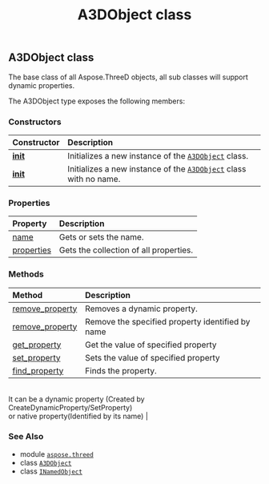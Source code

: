 ﻿---
title: A3DObject class
second_title: Aspose.3D for Python via .NET API References
description: 
type: docs
weight: 10
url: /aspose.threed/a3dobject/
is_root: false
---

## A3DObject class

The base class of all Aspose.ThreeD objects, all sub classes will support dynamic properties.



The A3DObject type exposes the following members:

### Constructors
| Constructor | Description |
| :- | :- |
| [__init__](/3d/python-net/aspose.threed/a3dobject/__init__/#str) | Initializes a new instance of the [`A3DObject`](/3d/python-net/aspose.threed/a3dobject) class. |
| [__init__](/3d/python-net/aspose.threed/a3dobject/__init__/#) | Initializes a new instance of the [`A3DObject`](/3d/python-net/aspose.threed/a3dobject) class with no name. |


### Properties
| Property | Description |
| :- | :- |
| [name](/3d/python-net/aspose.threed/a3dobject/name) | Gets or sets the name. |
| [properties](/3d/python-net/aspose.threed/a3dobject/properties) | Gets the collection of all properties. |


### Methods
| Method | Description |
| :- | :- |
| [remove_property](/3d/python-net/aspose.threed/a3dobject/remove_property/#aspose.threed.Property) | Removes a dynamic property. |
| [remove_property](/3d/python-net/aspose.threed/a3dobject/remove_property/#str) | Remove the specified property identified by name |
| [get_property](/3d/python-net/aspose.threed/a3dobject/get_property/#str) | Get the value of specified property |
| [set_property](/3d/python-net/aspose.threed/a3dobject/set_property/#str-any) | Sets the value of specified property |
| [find_property](/3d/python-net/aspose.threed/a3dobject/find_property/#str) | Finds the property.<br/>It can be a dynamic property (Created by CreateDynamicProperty/SetProperty) <br/>or native property(Identified by its name) |



### See Also
* module [`aspose.threed`](..)
* class [`A3DObject`](/3d/python-net/aspose.threed/a3dobject)
* class [`INamedObject`](/3d/python-net/aspose.threed/inamedobject)
